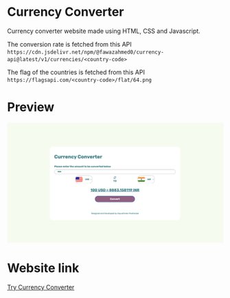 # **Currency Converter**
Currency converter website made using HTML, CSS and Javascript.

The conversion rate is fetched from this API `https://cdn.jsdelivr.net/npm/@fawazahmed0/currency-api@latest/v1/currencies/<country-code>`

The flag of the countries is fetched from this API `https://flagsapi.com/<country-code>/flat/64.png`

# **Preview**
![Preview](./demo-assets/1.png)

# **Website link**
<a href='https://currency-converter-omega-pearl.vercel.app' target='_blank'>Try Currency Converter</a>

